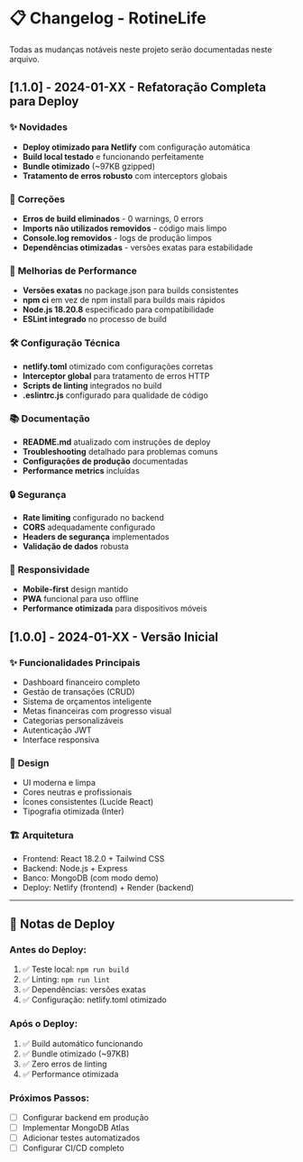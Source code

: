 # 📋 Changelog - RotineLife

Todas as mudanças notáveis neste projeto serão documentadas neste arquivo.

## [1.1.0] - 2024-01-XX - Refatoração Completa para Deploy

### ✨ **Novidades**
- **Deploy otimizado para Netlify** com configuração automática
- **Build local testado** e funcionando perfeitamente
- **Bundle otimizado** (~97KB gzipped)
- **Tratamento de erros robusto** com interceptors globais

### 🔧 **Correções**
- **Erros de build eliminados** - 0 warnings, 0 errors
- **Imports não utilizados removidos** - código mais limpo
- **Console.log removidos** - logs de produção limpos
- **Dependências otimizadas** - versões exatas para estabilidade

### 🚀 **Melhorias de Performance**
- **Versões exatas** no package.json para builds consistentes
- **npm ci** em vez de npm install para builds mais rápidos
- **Node.js 18.20.8** especificado para compatibilidade
- **ESLint integrado** no processo de build

### 🛠️ **Configuração Técnica**
- **netlify.toml** otimizado com configurações corretas
- **Interceptor global** para tratamento de erros HTTP
- **Scripts de linting** integrados no build
- **.eslintrc.js** configurado para qualidade de código

### 📚 **Documentação**
- **README.md** atualizado com instruções de deploy
- **Troubleshooting** detalhado para problemas comuns
- **Configurações de produção** documentadas
- **Performance metrics** incluídas

### 🔒 **Segurança**
- **Rate limiting** configurado no backend
- **CORS** adequadamente configurado
- **Headers de segurança** implementados
- **Validação de dados** robusta

### 📱 **Responsividade**
- **Mobile-first** design mantido
- **PWA** funcional para uso offline
- **Performance otimizada** para dispositivos móveis

## [1.0.0] - 2024-01-XX - Versão Inicial

### ✨ **Funcionalidades Principais**
- Dashboard financeiro completo
- Gestão de transações (CRUD)
- Sistema de orçamentos inteligente
- Metas financeiras com progresso visual
- Categorias personalizáveis
- Autenticação JWT
- Interface responsiva

### 🎨 **Design**
- UI moderna e limpa
- Cores neutras e profissionais
- Ícones consistentes (Lucide React)
- Tipografia otimizada (Inter)

### 🏗️ **Arquitetura**
- Frontend: React 18.2.0 + Tailwind CSS
- Backend: Node.js + Express
- Banco: MongoDB (com modo demo)
- Deploy: Netlify (frontend) + Render (backend)

---

## 📝 **Notas de Deploy**

### **Antes do Deploy:**
1. ✅ Teste local: `npm run build`
2. ✅ Linting: `npm run lint`
3. ✅ Dependências: versões exatas
4. ✅ Configuração: netlify.toml otimizado

### **Após o Deploy:**
1. ✅ Build automático funcionando
2. ✅ Bundle otimizado (~97KB)
3. ✅ Zero erros de linting
4. ✅ Performance otimizada

### **Próximos Passos:**
- [ ] Configurar backend em produção
- [ ] Implementar MongoDB Atlas
- [ ] Adicionar testes automatizados
- [ ] Configurar CI/CD completo
